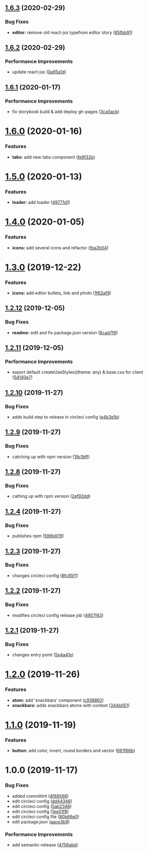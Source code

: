 ## [1.6.3](https://github.com/alexdisdier/react-helium/compare/v1.6.2...v1.6.3) (2020-02-29)


### Bug Fixes

* **editor:** remove old react-jss typefrom editor story ([85fbb91](https://github.com/alexdisdier/react-helium/commit/85fbb916129fe24e5e55c1610994a349387ca1cf))

## [1.6.2](https://github.com/alexdisdier/react-helium/compare/v1.6.1...v1.6.2) (2020-02-29)


### Performance Improvements

* update react-jss ([0a95a1d](https://github.com/alexdisdier/react-helium/commit/0a95a1d1fbafb9d5fe1280b2e62ee70cefc90425))

## [1.6.1](https://github.com/alexdisdier/react-helium/compare/v1.6.0...v1.6.1) (2020-01-17)

### Performance Improvements

- fix storybook build & add deploy gh-pages ([3ca5acb](https://github.com/alexdisdier/react-helium/commit/3ca5acb28f44f848a15a40186ad0193e504692aa))

# [1.6.0](https://github.com/alexdisdier/react-helium/compare/v1.5.0...v1.6.0) (2020-01-16)

### Features

- **tabs:** add new tabs component ([fe9f32b](https://github.com/alexdisdier/react-helium/commit/fe9f32be418fb7608e37c6de2964875d336f15c5))

# [1.5.0](https://github.com/alexdisdier/react-helium/compare/v1.4.0...v1.5.0) (2020-01-13)

### Features

- **loader:** add loader ([49771d1](https://github.com/alexdisdier/react-helium/commit/49771d1791d99297237ad5b4321b925e6ea2db69))

# [1.4.0](https://github.com/alexdisdier/react-helium/compare/v1.3.0...v1.4.0) (2020-01-05)

### Features

- **icons:** add several icons and refactor ([fba2b54](https://github.com/alexdisdier/react-helium/commit/fba2b5455599e53d93cc047976cf0e09f624edc4))

# [1.3.0](https://github.com/alexdisdier/react-helium/compare/v1.2.12...v1.3.0) (2019-12-22)

### Features

- **icons:** add editor bullets, link and photo ([1f62af9](https://github.com/alexdisdier/react-helium/commit/1f62af94d2f1e57938171a5116264911128ed0fa))

## [1.2.12](https://github.com/alexdisdier/react-helium/compare/v1.2.11...v1.2.12) (2019-12-05)

### Bug Fixes

- **readme:** edit and fix package.json version ([6cad7f6](https://github.com/alexdisdier/react-helium/commit/6cad7f6feade46b6bdef9f610004ad3da5dee0e4))

## [1.2.11](https://github.com/alexdisdier/react-helium/compare/v1.2.10...v1.2.11) (2019-12-05)

### Performance Improvements

- export default createUseStyles((theme: any) & base.css for client ([5d140e7](https://github.com/alexdisdier/react-helium/commit/5d140e72e835156d2f846fa30daf78db0f9724e4))

## [1.2.10](https://github.com/alexdisdier/react-helium/compare/v1.2.9...v1.2.10) (2019-11-27)

### Bug Fixes

- adds build step to release in circleci config ([e4b3e1b](https://github.com/alexdisdier/react-helium/commit/e4b3e1b5c2ec3f47ef0faffec9dcbc33e5ef50df))

## [1.2.9](https://github.com/alexdisdier/react-helium/compare/v1.2.8...v1.2.9) (2019-11-27)

### Bug Fixes

- catching up with npm version ([19c1bff](https://github.com/alexdisdier/react-helium/commit/19c1bfff35ebb6aa2fdcb4e8a35e3338195c6eb0))

## [1.2.8](https://github.com/alexdisdier/react-helium/compare/v1.2.7...v1.2.8) (2019-11-27)

### Bug Fixes

- cathing up with npm version ([2ef92dd](https://github.com/alexdisdier/react-helium/commit/2ef92dd7c07e86441fe407d71acf1fa608f7da78))

## [1.2.4](https://github.com/alexdisdier/react-helium/compare/v1.2.3...v1.2.4) (2019-11-27)

### Bug Fixes

- publishes npm ([596b979](https://github.com/alexdisdier/react-helium/commit/596b9791e3af826591dd1adaa0e02b26c35b9748))

## [1.2.3](https://github.com/alexdisdier/react-helium/compare/v1.2.2...v1.2.3) (2019-11-27)

### Bug Fixes

- changes circleci config ([8fc85f1](https://github.com/alexdisdier/react-helium/commit/8fc85f1ce8601f3997713b742d7c105da87a581e))

## [1.2.2](https://github.com/alexdisdier/react-helium/compare/v1.2.1...v1.2.2) (2019-11-27)

### Bug Fixes

- modifies circleci config release job ([4957f43](https://github.com/alexdisdier/react-helium/commit/4957f432d38c0ba0bff1735fb3b88a4abb76d013))

## [1.2.1](https://github.com/alexdisdier/react-helium/compare/v1.2.0...v1.2.1) (2019-11-27)

### Bug Fixes

- changes entry point ([5e4a41e](https://github.com/alexdisdier/react-helium/commit/5e4a41eb72373a808ac2fcf56728921d3c79f05d))

# [1.2.0](https://github.com/alexdisdier/react-helium/compare/v1.1.0...v1.2.0) (2019-11-26)

### Features

- **atom:** add 'snackbars' component ([c938862](https://github.com/alexdisdier/react-helium/commit/c938862b7fe8393561ce257897736306f9332aa6))
- **snackbars:** adds snackbars atoms with context ([344b051](https://github.com/alexdisdier/react-helium/commit/344b051b8c45429259acf8e921d37586ed6c979b))

# [1.1.0](https://github.com/alexdisdier/react-helium/compare/v1.0.0...v1.1.0) (2019-11-19)

### Features

- **button:** add color, invert, round borders and vector ([661f66b](https://github.com/alexdisdier/react-helium/commit/661f66b883b2cab821019dfccfde53f3f8021225))

# 1.0.0 (2019-11-17)

### Bug Fixes

- added commitlint ([4f88566](https://github.com/alexdisdier/react-helium/commit/4f88566c424b49142151757cc43f05b97fede333))
- edit circleci config ([dd44346](https://github.com/alexdisdier/react-helium/commit/dd44346dad24efd155ec020eca8164ebfac183e9))
- edit circleci config ([5ab2346](https://github.com/alexdisdier/react-helium/commit/5ab2346f734fa00f5c296557301c6c0c98cf2f8d))
- edit circleci config ([1ee01f8](https://github.com/alexdisdier/react-helium/commit/1ee01f8082ca067ec4c9fe77cbe55c7a2d516fbf))
- edit circleci config file ([80b66e0](https://github.com/alexdisdier/react-helium/commit/80b66e06f156eae33947aeb7435a695e2126e922))
- edit package.json ([aace3b9](https://github.com/alexdisdier/react-helium/commit/aace3b9c821c15639cf1b6bc5a82f7ff47ae15d5))

### Performance Improvements

- add semantic-release ([4756abd](https://github.com/alexdisdier/react-helium/commit/4756abdff0f452ad46ce46511e1b3ce0a0917b4a))

